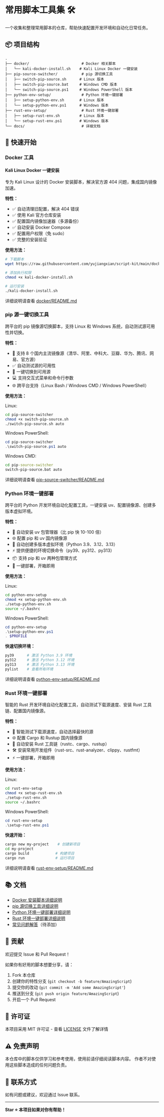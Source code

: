 # 常用脚本工具集 🛠️

一个收集和整理常用脚本的仓库，帮助快速配置开发环境和自动化日常任务。

## 📦 项目结构

```
.
├── docker/                        # Docker 相关脚本
│   └── kali-docker-install.sh    # Kali Linux Docker 一键安装
├── pip-source-switcher/           # pip 源切换工具
│   ├── switch-pip-source.sh      # Linux 版本
│   ├── switch-pip-source.bat     # Windows CMD 版本
│   └── switch-pip-source.ps1     # Windows PowerShell 版本
├── python-env-setup/              # Python 环境一键部署
│   ├── setup-python-env.sh       # Linux 版本
│   └── setup-python-env.ps1      # Windows 版本
├── rust-env-setup/                # Rust 环境一键部署
│   ├── setup-rust-env.sh         # Linux 版本
│   └── setup-rust-env.ps1        # Windows 版本
└── docs/                          # 详细文档
```

## 🚀 快速开始

### Docker 工具

#### Kali Linux Docker 一键安装

专为 Kali Linux 设计的 Docker 安装脚本，解决官方源 404 问题，集成国内镜像加速。

**特性：**
- ✅ 自动清理旧配置，解决 404 错误
- ✅ 使用 Kali 官方仓库安装
- ✅ 配置国内镜像加速器（多源备份）
- ✅ 自动安装 Docker Compose
- ✅ 配置用户权限（免 sudo）
- ✅ 完整的安装验证

**使用方法：**

```bash
# 下载脚本
wget https://raw.githubusercontent.com/yujiangxian/script-kit/main/docker/kali-docker-install.sh

# 添加执行权限
chmod +x kali-docker-install.sh

# 运行安装
./kali-docker-install.sh
```

详细说明请查看 [docker/README.md](docker/README.md)

### pip 源一键切换工具

跨平台的 pip 镜像源切换脚本，支持 Linux 和 Windows 系统，自动测试源可用性并切换。

**特性：**
- 🚀 支持 8 个国内主流镜像源（清华、阿里、中科大、豆瓣、华为、腾讯、网易、官方源）
- ✅ 自动测试源的可用性
- 🎯 一键切换到可用源
- 💻 支持交互式菜单和命令行参数
- 🌐 跨平台支持（Linux Bash / Windows CMD / Windows PowerShell）

**使用方法：**

Linux:
```bash
cd pip-source-switcher
chmod +x switch-pip-source.sh
./switch-pip-source.sh auto
```

Windows PowerShell:
```powershell
cd pip-source-switcher
.\switch-pip-source.ps1 auto
```

Windows CMD:
```cmd
cd pip-source-switcher
switch-pip-source.bat auto
```

详细说明请查看 [pip-source-switcher/README.md](pip-source-switcher/README.md)

### Python 环境一键部署

跨平台的 Python 开发环境自动化配置工具，一键安装 uv、配置镜像源、创建多版本虚拟环境。

**特性：**
- 🚀 自动安装 uv 包管理器（比 pip 快 10-100 倍）
- 🌐 配置 pip 和 uv 国内镜像源
- 🐍 自动创建多版本虚拟环境（Python 3.9、3.12、3.13）
- ⚡ 提供便捷的环境切换命令（py39、py312、py313）
- 📦 支持 pip 和 uv 两种包管理方式
- 🎯 一键部署，开箱即用

**使用方法：**

Linux:
```bash
cd python-env-setup
chmod +x setup-python-env.sh
./setup-python-env.sh
source ~/.bashrc
```

Windows PowerShell:
```powershell
cd python-env-setup
.\setup-python-env.ps1
. $PROFILE
```

**快速切换环境：**
```bash
py39      # 激活 Python 3.9 环境
py312     # 激活 Python 3.12 环境
py313     # 激活 Python 3.13 环境
pylist    # 查看所有环境
```

详细说明请查看 [python-env-setup/README.md](python-env-setup/README.md)

### Rust 环境一键部署

智能的 Rust 开发环境自动化配置工具，自动测试下载源速度、安装 Rust 工具链、配置国内镜像源。

**特性：**
- 🚀 智能测试下载源速度，自动选择最快的源
- 🌐 配置 Cargo 和 Rustup 国内镜像源
- 🦀 自动安装 Rust 工具链（rustc、cargo、rustup）
- 🛠️ 安装常用开发组件（rust-src、rust-analyzer、clippy、rustfmt）
- ⚡ 一键部署，开箱即用

**使用方法：**

Linux:
```bash
cd rust-env-setup
chmod +x setup-rust-env.sh
./setup-rust-env.sh
source ~/.bashrc
```

Windows PowerShell:
```powershell
cd rust-env-setup
.\setup-rust-env.ps1
```

**快速开始：**
```bash
cargo new my-project    # 创建新项目
cd my-project
cargo build            # 构建项目
cargo run              # 运行项目
```

详细说明请查看 [rust-env-setup/README.md](rust-env-setup/README.md)

## 📚 文档

- [Docker 安装脚本详细说明](docker/README.md)
- [pip 源切换工具详细说明](pip-source-switcher/README.md)
- [Python 环境一键部署详细说明](python-env-setup/README.md)
- [Rust 环境一键部署详细说明](rust-env-setup/README.md)
- [常见问题解答](docs/FAQ.md)（待添加）

## 🤝 贡献

欢迎提交 Issue 和 Pull Request！

如果你有好用的脚本想要分享，请：
1. Fork 本仓库
2. 创建你的特性分支 (`git checkout -b feature/AmazingScript`)
3. 提交你的改动 (`git commit -m 'Add some AmazingScript'`)
4. 推送到分支 (`git push origin feature/AmazingScript`)
5. 开启一个 Pull Request

## 📝 许可证

本项目采用 MIT 许可证 - 查看 [LICENSE](LICENSE) 文件了解详情

## ⚠️ 免责声明

本仓库中的脚本仅供学习和参考使用，使用前请仔细阅读脚本内容。
作者不对使用这些脚本造成的任何问题负责。

## 📮 联系方式

如有问题或建议，欢迎通过 Issue 联系。

---

**Star ⭐ 本项目如果对你有帮助！**

